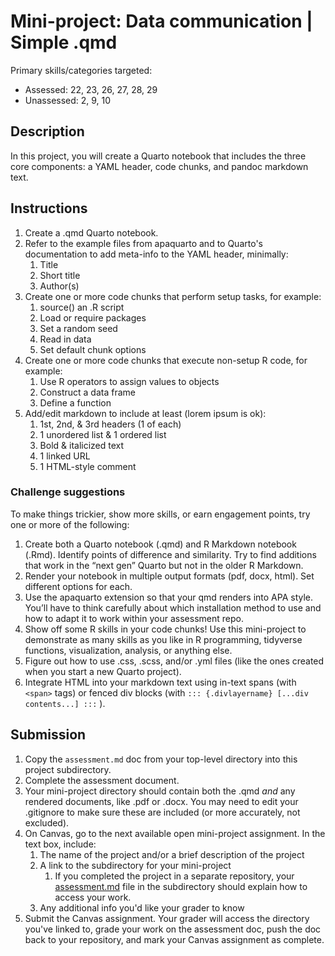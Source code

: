 # Mini-project: Data communication | Simple .qmd

Primary skills/categories targeted:

- Assessed: 22, 23, 26, 27, 28, 29
- Unassessed: 2, 9, 10

## Description

In this project, you will create a Quarto notebook that includes the three core components: a YAML header, code chunks, and pandoc markdown text.

## Instructions

1. Create a .qmd Quarto notebook.
2. Refer to the example files from apaquarto and to Quarto's documentation to add meta-info to the YAML header, minimally:
    1. Title
    2. Short title
    3. Author(s)
3. Create one or more code chunks that perform setup tasks, for example:
    1. source() an .R script
    2. Load or require packages
    3. Set a random seed
    4. Read in data
    5. Set default chunk options
4. Create one or more code chunks that execute non-setup R code, for example:
    1. Use R operators to assign values to objects
    2. Construct a data frame
    3. Define a function
5. Add/edit markdown to include at least (lorem ipsum is ok):
    1. 1st, 2nd, & 3rd headers (1 of each)
    2. 1 unordered list & 1 ordered list
    3. Bold & italicized text
    4. 1 linked URL
    5. 1 HTML-style comment
    
### Challenge suggestions

To make things trickier, show more skills, or earn engagement points, try one or more of the following:

1. Create both a Quarto notebook (.qmd) and R Markdown notebook (.Rmd). Identify points of difference and similarity. Try to find additions that work in the “next gen” Quarto but not in the older R Markdown.
2. Render your notebook in multiple output formats (pdf, docx, html). Set different options for each.
3. Use the apaquarto extension so that your qmd renders into APA style. You’ll have to think carefully about which installation method to use and how to adapt it to work within your assessment repo.
4. Show off some R skills in your code chunks! Use this mini-project to demonstrate as many skills as you like in R programming, tidyverse functions, visualization, analysis, or anything else.
5. Figure out how to use .css, .scss, and/or .yml files (like the ones created when you start a new Quarto project).
6. Integrate HTML into your markdown text using in-text spans (with `<span>` tags) or fenced div blocks (with `::: {.divlayername} [...div contents...] :::` ).

## Submission

1. Copy the `assessment.md` doc from your top-level directory into this project subdirectory.
2. Complete the assessment document.
2. Your mini-project directory should contain both the .qmd *and* any rendered documents, like .pdf or .docx. You may need to edit your .gitignore to make sure these are included (or more accurately, not excluded). 
3. On Canvas, go to the next available open mini-project assignment. In the text box, include:
    1. The name of the project and/or a brief description of the project
    2. A link to the subdirectory for your mini-project
        1. If you completed the project in a separate repository, your [assessment.md](assessment.md) file in the subdirectory should explain how to access your work.
    3. Any additional info you'd like your grader to know
4. Submit the Canvas assignment. Your grader will access the directory you've linked to, grade your work on the assessment doc, push the doc back to your repository, and mark your Canvas assignment as complete. 